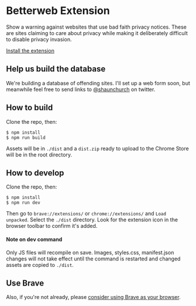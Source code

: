# Betterweb Extension

Show a warning against websites that use bad faith privacy notices. These are sites claiming to care about privacy while making it deliberately difficult to disable privacy invasion.

[Install the extension](https://chrome.google.com/webstore/detail/betterweb/olklefeopkpepjnllbckpcjakfdiheco)

## Help us build the database

We're building a database of offending sites. I'll set up a web form soon, but meanwhile feel free to send links to [@shaunchurch](https://twitter.com/shaunchurch) on twitter.

## How to build

Clone the repo, then:

```
$ npm install
$ npm run build
```

Assets will be in `./dist` and a `dist.zip` ready to upload to the Chrome Store will be in the root directory.

## How to develop

Clone the repo, then:

```
$ npm install
$ npm run dev
```

Then go to `brave://extensions/` or `chrome://extensions/` and `Load unpacked`. Select the `./dist` directory. Look for the extension icon in the browser toolbar to confirm it's added.

#### Note on dev command

Only JS files will recompile on save. Images, styles.css, manifest.json changes will not take effect until the command is restarted and changed assets are copied to `./dist`.

## Use Brave

Also, if you're not already, please [consider using Brave as your browser](https://brave.com).

